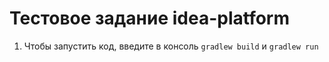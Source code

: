 # Тестовое задание idea-platform
1. Чтобы запустить код, введите в консоль `gradlew build` и `gradlew run`